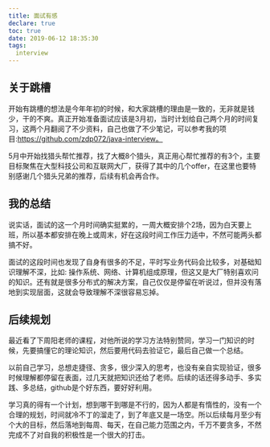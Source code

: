 ```yaml
---
title: 面试有感
declare: true
toc: true
date: 2019-06-12 18:35:30
tags:
  interview
---
```

## 关于跳槽
开始有跳槽的想法是今年年初的时候，和大家跳槽的理由是一致的，无非就是钱少，干的不爽。真正开始准备面试应该是3月初，当时计划给自己两个月的时间复习，这两个月翻阅了不少资料，自己也做了不少笔记，可以参考我的项目:https://github.com/zdp072/java-interview。
<!-- more -->
5月中开始找猎头帮忙推荐，找了大概8个猎头，真正用心帮忙推荐的有3个，主要目标聚焦在大型科技公司和互联网大厂，获得了其中的几个offer，在这里也要特别感谢几个猎头兄弟的推荐，后续有机会再合作。

## 我的总结
说实话，面试的这一个月时间确实挺累的，一周大概安排个2场，因为白天要上班，所以基本都安排在晚上或周末，好在这段时间工作压力适中，不然可能两头都搞不好。

面试的这段时间也发现了自身有很多的不足，平时写业务代码会比较多，对基础知识理解不深，比如: 操作系统、网络、计算机组成原理，但这又是大厂特别喜欢问的知识。还有就是很多分布式的解决方案，自己仅仅是停留在听说过，但并没有落地到实现层面，这就会导致理解不深很容易忘掉。

## 后续规划
最近看了下周阳老师的课程，对他所说的学习方法特别赞同，学习一门知识的时候，先要搞懂它的理论知识，然后要用代码去验证它，最后自己做一个总结。

以前自己学习，总想走捷径、贪多，很少深入的思考，也没有亲自实现验证，很多时候理解都停留在表面，过几天就把知识还给了老师。后续的话还得多动手、多实践、多总结，github是个好东西，要好好利用。

学习真的得有一个计划，想到哪干到哪是不行的，因为人都是有惰性的，没有一个合理的规划，时间就冷不丁的溜走了，到了年底又是一场空。所以后续每月至少有个大的目标，然后落地到每周、每天，在自己能力范围之内，千万不要贪多，不然完成不了对自我的积极性是一个很大的打击。

